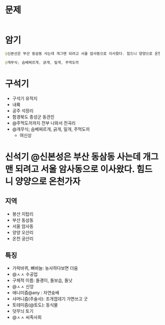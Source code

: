 # 문제
```java

```

# 암기
```java
@신본선은 부산 동삼동 사는데 개그맨 되려고 서울 암사동으로 이사왔다. 힘드니 양양으로 온천가자 

@개무식; 슴베찌르개, 긁개, 밀개, 주먹도끼
```


# 구석기
* 구석기 유적지
 * 내륙
 * 공주 석장리
 * 함경북도 종성군 동관진
 * @주먹도끼까지 전부 나와서 전곡리
* @개무식; 슴베찌르개, 긁개, 밀개, 주먹도끼
  * 여신상

# 신석기  @신본성은 부산 동삼동 사는데 개그맨 되려고 서울 암사동으로 이사왔다. 힘드니 양양으로 온천가자 
## 지역
* 봉산 지탑리
* 부산 동삼동
* 서울 암사동
* 양양 오산리
* 온천 궁산리

## 특징
* 가락바퀴, 뼈바늘: 농사하다보면 더움
 * @ㅅㅅ 수공업
* 구체적 이름: 돌괭이, 돌보습, 돌낫
* @ㅅㅅ 신앙
 * 애니미즘@any : 자연숭배  
 * 샤머니즘(주술사): 조개껍데기 가면쓰고 굿
 * 토테미즘(@토도): 동식물
* 덧무늬 토기
* @ㅅㅅ 씨족사회
